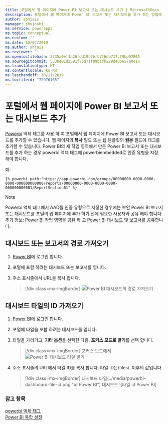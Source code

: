 ```yaml
---
title: 포털에서 웹 페이지에 Power BI 보고서 또는 대시보드 추가 | MicrosoftDocs
description: 포털에서 웹 페이지에 Power BI 보고서 또는 대시보드를 추가 하는 방법에 대 한 지침입니다.
author: sbmjais
manager: shujoshi
ms.service: powerapps
ms.topic: conceptual
ms.custom: ''
ms.date: 10/07/2019
ms.author: shjais
ms.reviewer: ''
ms.openlocfilehash: 3735a0ef1a26fdd19b7bfb7f6db717cf9bd07861
ms.sourcegitcommit: 5338e01d2591f76d71f09b1fb229d405657a0c1c
ms.translationtype: HT
ms.contentlocale: ko-KR
ms.lasthandoff: 10/11/2019
ms.locfileid: "72976165"
---
```

# <a name="add-a-power-bi-report-or-dashboard-to-a-web-page-in-portal"></a>포털에서 웹 페이지에 Power BI 보고서 또는 대시보드 추가

[Powerbi](../liquid/portals-entity-tags.md#powerbi) 액체 태그를 사용 하 여 포털에서 웹 페이지에 Power BI 보고서 또는 대시보드를 추가할 수 있습니다. 웹 페이지의 **복사** 필드 또는 웹 템플릿의 **원본** 필드에 태그를 추가할 수 있습니다. Power BI의 새 작업 영역에서 만든 Power BI 보고서 또는 대시보드를 추가 하는 경우 powerbi 액체 태그에 powerbiembedded로 인증 유형을 지정 해야 합니다.

예: 

```
{% powerbi path:"https://app.powerbi.com/groups/00000000-0000-0000-0000-000000000000/reports/00000000-0000-0000-0000-000000000001/ReportSection01" %}
```

> [!NOTE]
> Powerbi 액체 태그에서 AAD를 인증 유형으로 지정한 경우에는 보안 Power BI 보고서 또는 대시보드를 포털의 웹 페이지에 추가 하기 전에 필요한 사용자와 공유 해야 합니다. 추가 정보: [Power BI 작업 영역을 공유](https://docs.microsoft.com/power-bi/service-how-to-collaborate-distribute-dashboards-reports#collaborate-with-coworkers-in-an-app-workspace) 하 고 [Power BI 대시보드 및 보고서를 공유](https://docs.microsoft.com/power-bi/service-share-dashboards)합니다.

## <a name="get-the-path-of-a-dashboard-or-report"></a>대시보드 또는 보고서의 경로 가져오기

1.  [Power BI](https://powerbi.microsoft.com/)에 로그인 합니다.

2.  포털에 포함 하려는 대시보드 또는 보고서를 엽니다.

3.  주소 표시줄에서 URL을 복사 합니다.

    > [!div class=mx-imgBorder]
    > ![Power BI 대시보드의 경로 가져오기](../media/powerbi-dashboard-url.png "Power BI 대시보드의 경로 가져오기")

## <a name="get-the-id-of-a-dashboard-tile"></a>대시보드 타일의 ID 가져오기

1.  [Power BI](https://powerbi.microsoft.com/)에 로그인 합니다.

2.  포털에 타일을 포함 하려는 대시보드를 엽니다.

3.  타일을 가리키고, **기타 옵션**을 선택한 다음, **포커스 모드로 열기**를 선택 합니다.

    > [!div class=mx-imgBorder]
    > 포커스 모드에서 ![Power BI 대시보드 타일 열기](../media/powerbi-dashboard-tile-focus.png "Power BI 대시보드 타일")

4.  주소 표시줄의 URL에서 타일 ID를 복사 합니다. 타일 ID는/tiles/. 이후의 값입니다.

    > [!div class=mx-imgBorder]
    > 대시보드 타일(../media/powerbi-dashboard-tile-id.png "id Power BI") 대시보드 ![타일 id Power BI]


### <a name="see-also"></a>참고 항목


[powerbi 액체 태그](../liquid/portals-entity-tags.md#powerbi)<br> 
[Power BI 통합 설정](set-up-power-bi-integration.md)
